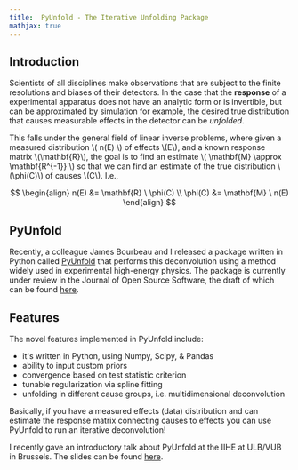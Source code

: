 ```yaml
---
title:  PyUnfold - The Iterative Unfolding Package
mathjax: true
---
```


## Introduction
Scientists of all disciplines make observations that are subject to the finite
resolutions and biases of their detectors.
In the case that the **response** of a experimental apparatus does not have
an analytic form or is invertible, but can be approximated by simulation for example,
the desired true distribution that causes measurable effects in the detector
can be *unfolded*.

This falls under the general field of linear inverse problems, where given a measured
distribution \\( n(E) \\) of effects \\(E\\), and a known response matrix \\(\mathbf{R}\\),
the goal is to find an estimate \\( \mathbf{M} \approx \mathbf{R^{-1}} \\) so that we can
find an estimate of the true distribution \\(\phi(C)\\) of causes \\(C\\).
I.e.,

$$
\begin{align}
  n(E) &= \mathbf{R} \ \phi(C) \\
  \phi(C) &= \mathbf{M} \ n(E)
\end{align}
$$

## PyUnfold
Recently, a colleague James Bourbeau and I released a package written in Python called 
[PyUnfold](https://jrbourbeau.github.io/pyunfold/index.html)
that performs this deconvolution using a method widely used in experimental high-energy physics.
The package is currently under review in the Journal of Open Source Software, the draft of which
can be found [here](ihttps://joss.theoj.org/papers/7ce84a37ff74be06ef28f8ea9b8831e6).


## Features
The novel features implemented in PyUnfold include:
- it's written in Python, using Numpy, Scipy, & Pandas
- ability to input custom priors
- convergence based on test statistic criterion
- tunable regularization via spline fitting
- unfolding in different cause groups, i.e. multidimensional deconvolution

Basically, if you have a measured effects (data) distribution and can estimate 
the response matrix connecting causes to effects you can use PyUnfold to run an
iterative deconvolution!


I recently gave an introductory talk about PyUnfold at the IIHE at ULB/VUB in Brussels.
The slides can be found [here](https://zhampel.github.io/intro-pyunfold-iihe/).
